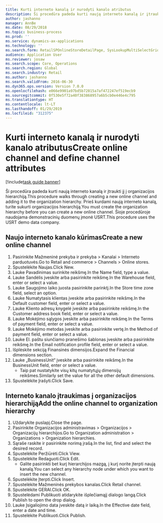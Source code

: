 ```yaml
---
title: Kurti interneto kanalą ir nurodyti kanalo atributus
description: Ši procedūra padeda kurti naują interneto kanalą ir įtraukti jį į organizacijos hierarchiją.
author: jashanno
manager: AnnBe
ms.date: 08/29/2018
ms.topic: business-process
ms.prod: ''
ms.service: dynamics-ax-applications
ms.technology: ''
ms.search.form: RetailSPOnlineStoreDetailPage, SysLookupMultiSelectGrid, DimensionLookup, OMHierarchyManager, HierarchyDesigner, OMNodeSelection, HierarchyPublishAndCloseForm
audience: Application User
ms.reviewer: josaw
ms.search.scope: Core, Operations
ms.search.region: Global
ms.search.industry: Retail
ms.author: jashanno
ms.search.validFrom: 2016-06-30
ms.dyn365.ops.version: Version 7.0.0
ms.openlocfilehash: e066e9901a97bd5b72815a7af472247ef519ecb9
ms.sourcegitcommit: 0f530e5f72a40f383868957a6b5cb0e446e4c795
ms.translationtype: HT
ms.contentlocale: lt-LT
ms.lasthandoff: 01/29/2019
ms.locfileid: "312375"
---
```

# <a name="create-online-channel-and-define-channel-attributes"></a><span data-ttu-id="1dcee-103">Kurti interneto kanalą ir nurodyti kanalo atributus</span><span class="sxs-lookup"><span data-stu-id="1dcee-103">Create online channel and define channel attributes</span></span>

[!include[task guide banner](../includes/task-guide-banner.md)]

<span data-ttu-id="1dcee-104">Ši procedūra padeda kurti naują interneto kanalą ir įtraukti jį į organizacijos hierarchiją.</span><span class="sxs-lookup"><span data-stu-id="1dcee-104">This procedure walks through creating a new online channel and adding it to the organization hierarchy.</span></span> <span data-ttu-id="1dcee-105">Prieš kurdami naują interneto kanalą, turite sukurti organizacijos hierarchiją.</span><span class="sxs-lookup"><span data-stu-id="1dcee-105">You must create the organization hierarchy before you can create a new online channel.</span></span> <span data-ttu-id="1dcee-106">Šioje procedūroje naudojama demonstracinių duomenų įmonė USRT.</span><span class="sxs-lookup"><span data-stu-id="1dcee-106">This procedure uses the USRT demo data company.</span></span>


## <a name="create-a-new-online-channel"></a><span data-ttu-id="1dcee-107">Naujo interneto kanalo kūrimas</span><span class="sxs-lookup"><span data-stu-id="1dcee-107">Create a new online channel</span></span>
1. <span data-ttu-id="1dcee-108">Pasirinkite Mažmeninė prekyba ir prekyba > Kanalai > Interneto parduotuvės.</span><span class="sxs-lookup"><span data-stu-id="1dcee-108">Go to Retail and commerce > Channels > Online stores.</span></span>
2. <span data-ttu-id="1dcee-109">Spustelėkite Naujas.</span><span class="sxs-lookup"><span data-stu-id="1dcee-109">Click New.</span></span>
3. <span data-ttu-id="1dcee-110">Lauke Pavadinimas surinkite reikšmę.</span><span class="sxs-lookup"><span data-stu-id="1dcee-110">In the Name field, type a value.</span></span>
4. <span data-ttu-id="1dcee-111">Lauke Sandėlis įveskite arba pasirinkite reikšmę.</span><span class="sxs-lookup"><span data-stu-id="1dcee-111">In the Warehouse field, enter or select a value.</span></span>
5. <span data-ttu-id="1dcee-112">Lauke Saugojimo laiko juosta pasirinkite parinktį.</span><span class="sxs-lookup"><span data-stu-id="1dcee-112">In the Store time zone field, select an option.</span></span>
6. <span data-ttu-id="1dcee-113">Lauke Numatytasis klientas įveskite arba pasirinkite reikšmę.</span><span class="sxs-lookup"><span data-stu-id="1dcee-113">In the Default customer field, enter or select a value.</span></span>
7. <span data-ttu-id="1dcee-114">Lauke Kliento adresų knygelė įveskite arba pasirinkite reikšmę.</span><span class="sxs-lookup"><span data-stu-id="1dcee-114">In the Customer address book field, enter or select a value.</span></span>
8. <span data-ttu-id="1dcee-115">Lauke Mokėjimo sąlygos įveskite arba pasirinkite reikšmę.</span><span class="sxs-lookup"><span data-stu-id="1dcee-115">In the Terms of payment field, enter or select a value.</span></span>
9. <span data-ttu-id="1dcee-116">Lauke Mokėjimo metodas įveskite arba pasirinkite vertę.</span><span class="sxs-lookup"><span data-stu-id="1dcee-116">In the Method of payment field, enter or select a value.</span></span>
10. <span data-ttu-id="1dcee-117">Lauke El. paštu siunčiamo pranešimo šablonas įveskite arba pasirinkite reikšmę.</span><span class="sxs-lookup"><span data-stu-id="1dcee-117">In the Email notification profile field, enter or select a value.</span></span>
11. <span data-ttu-id="1dcee-118">Išplėskite sekciją Finansinės dimensijos.</span><span class="sxs-lookup"><span data-stu-id="1dcee-118">Expand the Financial dimensions section.</span></span>
12. <span data-ttu-id="1dcee-119">Lauke „BusinessUnit“ įveskite arba pasirinkite reikšmę.</span><span class="sxs-lookup"><span data-stu-id="1dcee-119">In the BusinessUnit field, enter or select a value.</span></span>
    * <span data-ttu-id="1dcee-120">Taip pat nustatykite visų kitų numatytųjų dimensijų reikšmes.</span><span class="sxs-lookup"><span data-stu-id="1dcee-120">Similarly set the value for all the other default dimensions.</span></span>  
13. <span data-ttu-id="1dcee-121">Spustelėkite Įrašyti.</span><span class="sxs-lookup"><span data-stu-id="1dcee-121">Click Save.</span></span>

## <a name="add-the-online-channel-to-organization-hierarchy"></a><span data-ttu-id="1dcee-122">Interneto kanalo įtraukimas į organizacijos hierarchiją</span><span class="sxs-lookup"><span data-stu-id="1dcee-122">Add the online channel to organization hierarchy</span></span>
1. <span data-ttu-id="1dcee-123">Uždarykite puslapį.</span><span class="sxs-lookup"><span data-stu-id="1dcee-123">Close the page.</span></span>
2. <span data-ttu-id="1dcee-124">Pasirinkite Organizacijos administravimas > Organizacijos > Organizacijų hierarchijos.</span><span class="sxs-lookup"><span data-stu-id="1dcee-124">Go to Organization administration > Organizations > Organization hierarchies.</span></span>
3. <span data-ttu-id="1dcee-125">Sąraše raskite ir pasirinkite norimą įrašą.</span><span class="sxs-lookup"><span data-stu-id="1dcee-125">In the list, find and select the desired record.</span></span>
4. <span data-ttu-id="1dcee-126">Spustelėkite Peržiūrėti.</span><span class="sxs-lookup"><span data-stu-id="1dcee-126">Click View.</span></span>
5. <span data-ttu-id="1dcee-127">Spustelėkite Redaguoti.</span><span class="sxs-lookup"><span data-stu-id="1dcee-127">Click Edit.</span></span>
    * <span data-ttu-id="1dcee-128">Galite pasirinkti bet kurį hierarchijos mazgą, į kurį norite įterpti naują kanalą.</span><span class="sxs-lookup"><span data-stu-id="1dcee-128">You can select any hierarchy node under which you want to insert the new channel.</span></span>  
6. <span data-ttu-id="1dcee-129">Spustelėkite Įterpti.</span><span class="sxs-lookup"><span data-stu-id="1dcee-129">Click Insert.</span></span>
7. <span data-ttu-id="1dcee-130">Spustelėkite Mažmeninės prekybos kanalas.</span><span class="sxs-lookup"><span data-stu-id="1dcee-130">Click Retail channel.</span></span>
8. <span data-ttu-id="1dcee-131">Spustelėkite GERAI.</span><span class="sxs-lookup"><span data-stu-id="1dcee-131">Click OK.</span></span>
9. <span data-ttu-id="1dcee-132">Spustelėdami Publikuoti atidarykite išplečiamąjį dialogo langą.</span><span class="sxs-lookup"><span data-stu-id="1dcee-132">Click Publish to open the drop dialog.</span></span>
10. <span data-ttu-id="1dcee-133">Lauke Įsigaliojimo data įveskite datą ir laiką.</span><span class="sxs-lookup"><span data-stu-id="1dcee-133">In the Effective date field, enter a date and time.</span></span>
11. <span data-ttu-id="1dcee-134">Spustelėkite Publikuoti.</span><span class="sxs-lookup"><span data-stu-id="1dcee-134">Click Publish.</span></span>

